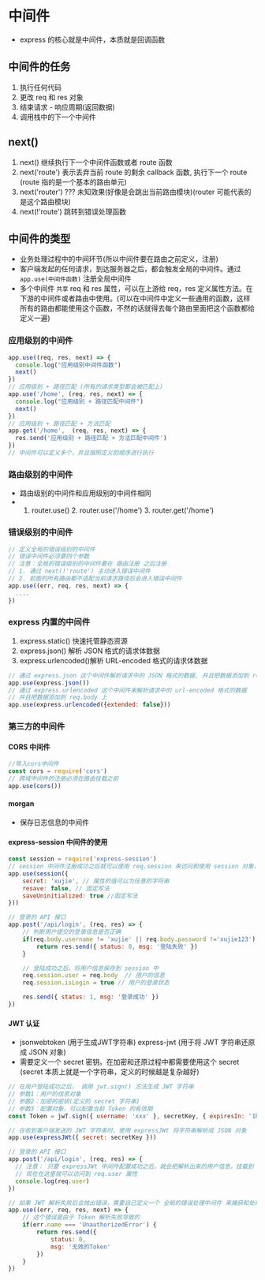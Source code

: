 # 中间件

* express 的核心就是中间件，本质就是回调函数

## 中间件的任务

1. 执行任何代码
2. 更改 req 和 res 对象
3. 结束请求 - 响应周期(返回数据)
4. 调用栈中的下一个中间件

## next()

1. next()  继续执行下一个中间件函数或者 route 函数
2. next('route')  表示丢弃当前 route 的剩余 callback 函数, 执行下一个 route (route 指的是一个基本的路由单元)
3. next('router') ??? 未知效果(好像是会跳出当前路由模块)(router 可能代表的是这个路由模块)
4. next(!'route') 跳转到错误处理函数

## 中间件的类型

* 业务处理过程中的中间环节(所以中间件要在路由之前定义，注册)
* 客户端发起的任何请求，到达服务器之后，都会触发全局的中间件。通过 `app.use(中间件函数)` 注册全局中间件
* 多个中间件 `共享` req 和 res 属性，可以在上游给 req，res 定义属性方法。在下游的中间件或者路由中使用。(可以在中间件中定义一些通用的函数，这样所有的路由都能使用这个函数，不然的话就得去每个路由里面把这个函数都给定义一遍)
  
### 应用级别的中间件

```js
app.use((req, res, next) => {
  console.log("应用级别中间件函数")
  next()
})
// 应用级别 + 路径匹配 (所有的请求类型都会被匹配上)
app.use('/home', (req, res, next) => {
  console.log("应用级别 + 路径匹配中间件")
  next()
})
// 应用级别 + 路径匹配 + 方法匹配
app.get('/home',  (req, res, next) => {
  res.send('应用级别 + 路径匹配 + 方法匹配中间件')
})
// 中间件可以定义多个，并且按照定义的顺序进行执行
```

### 路由级别的中间件

* 路由级别的中间件和应用级别的中间件相同
* 1. router.use() 2. router.use('/home') 3. router.get('/home')

### 错误级别的中间件

```js
// 定义全局的错误级别的中间件
// 错误中间件必须要四个参数
// 注意：全局的错误级别的中间件要在 路由注册 之后注册
// 1. 通过 next(!'route') 主动进入错误中间件
// 2. 前面的所有路由都不适配当前请求路径后会进入错误中间件
app.use((err, req, res, next) => {
  ....
})

```

### express 内置的中间件

1. express.static() 快速托管静态资源
2. express.json() 解析 JSON 格式的请求体数据
3. express.urlencoded()解析 URL-encoded 格式的请求体数据

```js
// 通过 express.json 这个中间件解析请求中的 JSON 格式的数据, 并且把数据添加到 req.body 上
app.use(express.json())
// 通过 express.urlencoded 这个中间件来解析请求中的 url-encoded 格式的数据
// 并且把数据添加到 req.body 上
app.use(express.urlencoded({extended: false}))
```

### 第三方的中间件

#### CORS 中间件

```js
//导入cors中间件
const cors = require('cors')
// 跨域中间件的注册必须在路由挂载之前
app.use(cors())
```

#### morgan

* 保存日志信息的中间件

#### express-session 中间件的使用

```js
const session = require('express-session')
// session 中间件注册成功之后就可以使用 req.session 来访问和使用 session 对象，从而存储用户的关键信息
app.use(session({
    secret: 'xujie', // 属性的值可以为任意的字符串
    resave: false, // 固定写法
    saveUninitialized: true //固定写法
}))

// 登录的 API 接口
app.post('/api/login', (req, res) => {
    // 判断用户提交的登录信息是否正确
    if(req.body.username != 'xujie' || req.body.password !='xujie123') {
        return res.send({ status: 0, msg: '登陆失败' })
    }

    // 登陆成功之后，将用户信息保存到 session 中
    req.session.user = req.body  // 用户的信息
    req.session.isLogin = true // 用户的登录状态

    res.send({ status: 1, msg: '登录成功' })
})
```

#### JWT 认证

* jsonwebtoken (用于生成JWT字符串)  express-jwt (用于将 JWT 字符串还原成 JSON 对象)
* 需要定义一个 secret 密钥。在加密和还原过程中都需要使用这个 secret (secret 本质上就是一个字符串，定义的时候越是复杂越好)

```js
// 在用户登陆成功之后， 调用 jwt.sign() 方法生成 JWT 字符串
// 参数1：用户的信息对象
// 参数2：加密的密钥(定义的 secret 字符串)
// 参数3：配置对象，可以配置当前 Token 的有效期
const Token = jwT.sign({ username: 'xxx' }, secretKey, { expiresIn: '1h' })

// 在收到客户端发送的 JWT 字符串时，使用 expressJWt 将字符串解析成 JSON 对象
app.use(expressJWt({ secret: secretKey }))

// 登录的 API 接口
app.post('/api/login', (req, res) => {
  // 注意： 只要 expressJWt 中间件配置成功之后，就会把解析出来的用户信息，挂载到 req.user 属性上
  // 现在在这里就可以访问到 req.user 属性
  console.log(req.user)
})

// 如果 JWT 解析失败后会抛出错误，需要自己定义一个 全局的错误处理中间件 来捕获和处理错误
app.use((err, req, res, next) => {
    // 这个错误是由于 Token 解析失败导致的
    if(err.name === 'UnauthorizedError') {
        return res.send({
            status: 0,
            msg: '无效的Token'
        })
    }
})
```
